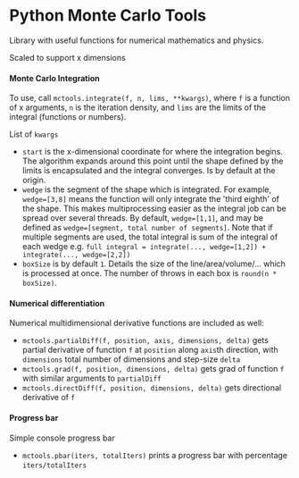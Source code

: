# Python Monte Carlo Tools

Library with useful functions for numerical mathematics and physics.

Scaled to support x dimensions

#### Monte Carlo Integration

To use, call `mctools.integrate(f, n, lims, **kwargs)`, where `f` is a function of x arguments, `n` is the iteration density, and `lims` are the limits of the integral (functions or numbers). 

List of `kwargs`
 - `start` is the x-dimensional coordinate for where the integration begins. The algorithm expands around this point until the shape defined by the limits is encapsulated and the integral converges. Is by default at the origin.
 - `wedge` is the segment of the shape which is integrated. For example, `wedge=[3,8]` means the function will only integrate the 'third eighth' of the shape. This makes multiprocessing easier as the integral job can be spread over several threads. By default, `wedge=[1,1]`, and may be defined as `wedge=[segment, total number of segments]`. Note that if multiple segments are used, the total integral is sum of the integral of each wedge e.g. `full integral = integrate(..., wedge=[1,2]) + integrate(..., wedge=[2,2])`
 - `boxSize` is by default `1`. Details the size of the line/area/volume/... which is processed at once. The number of throws in each box is `round(n * boxSize)`.

#### Numerical differentiation

Numerical multidimensional derivative functions are included as well:
 - `mctools.partialDiff(f, position, axis, dimensions, delta)` gets partial derivative of function `f` at `position` along `axis`th direction, with `dimensions` total number of dimensions and step-size `delta`
 - `mctools.grad(f, position, dimensions, delta)` gets grad of function `f` with similar arguments to `partialDiff`
 - `mctools.directDiff(f, position, dimensions, delta)` gets directional derivative of `f`

#### Progress bar

Simple console progress bar

 - `mctools.pbar(iters, totalIters)` prints a progress bar with percentage `iters/totalIters`
